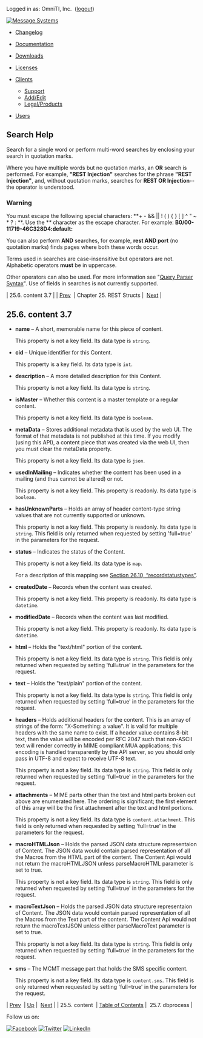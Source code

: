 Logged in as: OmniTI, Inc.  ([logout](https://support.messagesystems.com/logout.php))

[![Message Systems](https://support.messagesystems.com/images/ms-white205.png)](https://support.messagesystems.com/start.php) 

*   [Changelog](https://support.messagesystems.com/start.php?show=changelog)
*   [Documentation](https://support.messagesystems.com/docs/)
*   [Downloads](https://support.messagesystems.com/start.php)

*   [Licenses](https://support.messagesystems.com/license_summary.php)
*   <a href="">Clients</a>
    *   [Support](https://support.messagesystems.com/cs.php)
    *   [Add/Edit](https://support.messagesystems.com/edit_client.php)
    *   [Legal/Products](https://support.messagesystems.com/edit_products.php)
*   [Users](https://support.messagesystems.com/edit_customer.php)

## Search Help

Search for a single word or perform multi-word searches by enclosing your search in quotation marks.

Where you have multiple words but no quotation marks, an **OR** search is performed. For example, **"REST Injection"** searches for the phrase **"REST Injection"**, and, without quotation marks, searches for **REST OR Injection**--the operator is understood.

### Warning

You must escape the following special characters: **+ - && || ! ( ) { } [ ] ^ " ~ * ? : \**. Use the **\** character as the escape character. For example: **B0/00-11719-46C328D4\:default\:**

You can also perform **AND** searches, for example, **rest AND port** (no quotation marks) finds pages where both these words occur.

Terms used in searches are case-insensitive but operators are not. Alphabetic operators **must** be in uppercase.

Other operators can also be used. For more information see "[Query Parser Syntax](https://lucene.apache.org/core/old_versioned_docs/versions/3_0_0/queryparsersyntax.html)". Use of fields in searches is not currently supported.

| 25.6. content 3.7 |
| [Prev](rest.autogen.struct.content.php)  | Chapter 25. REST Structs |  [Next](rest.autogen.struct.dbprocess.php) |

## 25.6. content 3.7

*   **name** – A short, memorable name for this piece of content.

    This property is not a key field. Its data type is `string`.

*   **cid** – Unique identifier for this Content.

    This property is a key field. Its data type is `int`.

*   **description** – A more detailed description for this Content.

    This property is not a key field. Its data type is `string`.

*   **isMaster** – Whether this content is a master template or a regular content.

    This property is not a key field. Its data type is `boolean`.

*   **metaData** – Stores additional metadata that is used by the web UI. The format of that metadata is not published at this time. If you modify (using this API), a content piece that was created via the web UI, then you must clear the metaData property.

    This property is not a key field. Its data type is `json`.

*   **usedInMailing** – Indicates whether the content has been used in a mailing (and thus cannot be altered) or not.

    This property is not a key field. This property is readonly. Its data type is `boolean`.

*   **hasUnknownParts** – Holds an array of header content-type string values that are not currently supported or unknown.

    This property is not a key field. This property is readonly. Its data type is `string`. This field is only returned when requested by setting 'full=true' in the parameters for the request.

*   **status** – Indicates the status of the Content.

    This property is not a key field. Its data type is `map`.

    For a description of this mapping see [Section 26.10, “recordstatustypes”](rest.autogen.map.recordstatustypes.php "26.10. recordstatustypes").

*   **createdDate** – Records when the content was created.

    This property is not a key field. This property is readonly. Its data type is `datetime`.

*   **modifiedDate** – Records when the content was last modified.

    This property is not a key field. This property is readonly. Its data type is `datetime`.

*   **html** – Holds the "text/html" portion of the content.

    This property is not a key field. Its data type is `string`. This field is only returned when requested by setting 'full=true' in the parameters for the request.

*   **text** – Holds the "text/plain" portion of the content.

    This property is not a key field. Its data type is `string`. This field is only returned when requested by setting 'full=true' in the parameters for the request.

*   **headers** – Holds additional headers for the content. This is an array of strings of the form: "X-Something: a value". It is valid for multiple headers with the same name to exist. If a header value contains 8-bit text, then the value will be encoded per RFC 2047 such that non-ASCII text will render correctly in MIME compliant MUA applications; this encoding is handled transparently by the API server, so you should only pass in UTF-8 and expect to receive UTF-8 text.

    This property is not a key field. Its data type is `string`. This field is only returned when requested by setting 'full=true' in the parameters for the request.

*   **attachments** – MIME parts other than the text and html parts broken out above are enumerated here. The ordering is significant; the first element of this array will be the first attachment after the text and html portions.

    This property is not a key field. Its data type is `content.attachment`. This field is only returned when requested by setting 'full=true' in the parameters for the request.

*   **macroHTMLJson** – Holds the parsed JSON data structure representaion of Content. The JSON data would contain parsed representation of all the Macros from the HTML part of the content. The Content Api would not return the macroHTMLJSON unless parseMacroHTML parameter is set to true.

    This property is not a key field. Its data type is `string`. This field is only returned when requested by setting 'full=true' in the parameters for the request.

*   **macroTextJson** – Holds the parsed JSON data structure representaion of Content. The JSON data would contain parsed representation of all the Macros from the Text part of the content. The Content Api would not return the macroTextJSON unless either parseMacroText parameter is set to true.

    This property is not a key field. Its data type is `string`. This field is only returned when requested by setting 'full=true' in the parameters for the request.

*   **sms** – The MCMT message part that holds the SMS specific content.

    This property is not a key field. Its data type is `content.sms`. This field is only returned when requested by setting 'full=true' in the parameters for the request.

| [Prev](rest.autogen.struct.content.php)  | [Up](rest.autogen.structs.php) |  [Next](rest.autogen.struct.dbprocess.php) |
| 25.5. content  | [Table of Contents](index.php) |  25.7. dbprocess |

Follow us on:

[![Facebook](https://support.messagesystems.com/images/icon-facebook.png)](http://www.facebook.com/messagesystems) [![Twitter](https://support.messagesystems.com/images/icon-twitter.png)](http://twitter.com/#!/MessageSystems) [![LinkedIn](https://support.messagesystems.com/images/icon-linkedin.png)](http://www.linkedin.com/company/message-systems)